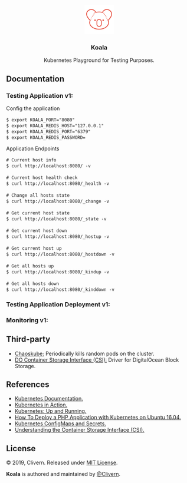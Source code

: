 <p align="center">
    <img alt="Koala Logo" src="https://raw.githubusercontent.com/Clivern/Koala/master/assets/img/koala.png" height="80" />
    <h3 align="center">Koala</h3>
    <p align="center">Kubernetes Playground for Testing Purposes.</p>
</p>

## Documentation

### Testing Application v1:

Config the application

```console
$ export KOALA_PORT="8080"
$ export KOALA_REDIS_HOST="127.0.0.1"
$ export KOALA_REDIS_PORT="6379"
$ export KOALA_REDIS_PASSWORD=
```

Application Endpoints

```console
# Current host info
$ curl http://localhost:8080/ -v

# Current host health check
$ curl http://localhost:8080/_health -v

# Change all hosts state
$ curl http://localhost:8080/_change -v

# Get current host state
$ curl http://localhost:8080/_state -v

# Get current host down
$ curl http://localhost:8080/_hostup -v

# Get current host up
$ curl http://localhost:8080/_hostdown -v

# Get all hosts up
$ curl http://localhost:8080/_kindup -v

# Get all hosts down
$ curl http://localhost:8080/_kinddown -v
```


### Testing Application Deployment v1:


### Monitoring v1:


## Third-party

- [Chaoskube:](https://github.com/linki/chaoskube) Periodically kills random pods on the cluster.
- [DO Container Storage Interface (CSI):](https://github.com/digitalocean/csi-digitalocean) Driver for DigitalOcean Block Storage.


## References

- [Kubernetes Documentation.](https://kubernetes.io/docs/concepts/overview/what-is-kubernetes/)
- [Kubernetes in Action.](https://www.manning.com/books/kubernetes-in-action)
- [Kubernetes: Up and Running.](https://www.oreilly.com/library/view/kubernetes-up-and/9781491935668/)
- [How To Deploy a PHP Application with Kubernetes on Ubuntu 16.04.](https://www.digitalocean.com/community/tutorials/how-to-deploy-a-php-application-with-kubernetes-on-ubuntu-16-04)
- [Kubernetes ConfigMaps and Secrets.](https://medium.com/google-cloud/kubernetes-configmaps-and-secrets-68d061f7ab5b)
- [Understanding the Container Storage Interface (CSI).](https://medium.com/google-cloud/understanding-the-container-storage-interface-csi-ddbeb966a3b)


## License

© 2019, Clivern. Released under [MIT License](https://opensource.org/licenses/mit-license.php).

**Koala** is authored and maintained by [@Clivern](http://github.com/clivern).
